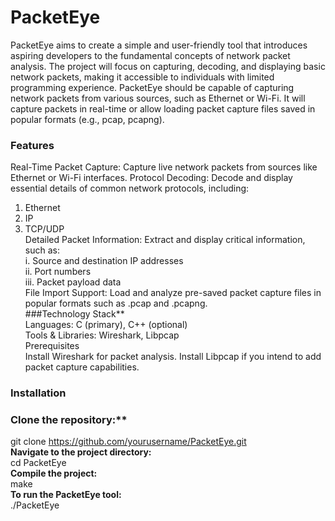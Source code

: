 # PacketEye
PacketEye aims to create a simple and user-friendly tool that introduces aspiring developers to the fundamental concepts of network packet analysis. The project will focus on capturing, decoding, and displaying basic network packets, making it accessible to individuals with limited programming experience. PacketEye should be capable of capturing network packets from various sources, such as
Ethernet or Wi-Fi. It will capture packets in real-time or allow loading packet capture files saved in popular formats (e.g., pcap, pcapng).

### Features<br>
Real-Time Packet Capture: Capture live network packets from sources like Ethernet or Wi-Fi interfaces.
Protocol Decoding: Decode and display essential details of common network protocols, including:<br>
1. Ethernet<br>
1. IP<br>
3. TCP/UDP<br>
Detailed Packet Information: Extract and display critical information, such as:<br>
i. Source and destination IP addresses<br>
ii. Port numbers<br>
iii. Packet payload data<br>
File Import Support: Load and analyze pre-saved packet capture files in popular formats such as .pcap and .pcapng.<br>
###Technology Stack**<br>
Languages: C (primary), C++ (optional)<br>
Tools & Libraries: Wireshark, Libpcap<br>
Prerequisites<br>
Install Wireshark for packet analysis. Install Libpcap if you intend to add packet capture capabilities.<br>
### Installation<br>
### Clone the repository:**
git clone https://github.com/yourusername/PacketEye.git <br>
**Navigate to the project directory:<br>**
cd PacketEye<br>
**Compile the project:<br>**
make<br>
**To run the PacketEye tool:<br>**
./PacketEye
